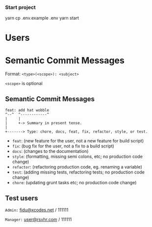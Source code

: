 ### Start project

yarn
cp .env.example .env
yarn start

# Users

# Semantic Commit Messages

Format: `<type>(<scope>): <subject>`

`<scope>` is optional

## Semantic Commit Messages

```
feat: add hat wobble
^--^  ^------------^
|     |
|     +-> Summary in present tense.
|
+-------> Type: chore, docs, feat, fix, refactor, style, or test.
```

- `feat`: (new feature for the user, not a new feature for build script)
- `fix`: (bug fix for the user, not a fix to a build script)
- `docs`: (changes to the documentation)
- `style`: (formatting, missing semi colons, etc; no production code change)
- `refactor`: (refactoring production code, eg. renaming a variable)
- `test`: (adding missing tests, refactoring tests; no production code change)
- `chore`: (updating grunt tasks etc; no production code change)

## Test users

`Admin:` fidu@xcodes.net / 111111

`Manager:` user@rsvhr.com / 111111
